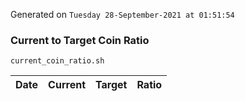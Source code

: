 Generated on `Tuesday 28-September-2021 at 01:51:54`

### Current to Target Coin Ratio
`current_coin_ratio.sh`

Date|Current|Target|Ratio
---|---|---|---

